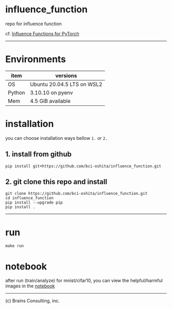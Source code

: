 # influence_function
repo for influence function

cf. [Influence Functions for PyTorch](https://github.com/nimarb/pytorch_influence_functions)


---

# Environments

| item | versions | 
| ---- | -------- | 
| OS | Ubuntu 20.04.5 LTS on WSL2| 
| Python | 3.10.10 on pyenv | 
| Mem | 4.5 GiB available | 


# installation

you can choose installation ways bellow `1.` or `2.`


## 1. install from github

```
pip install git+https://github.com/bci-oshita/influence_function.git
```


## 2. git clone this repo and install

```
git clone https://github.com/bci-oshita/influence_function.git
cd influence_function
pip install --upgrade pip
pip install .
```


---

# run

```
make run
```


# notebook

after run (train/analyze) for mnist/cifar10, you can view the helpful/harmful images in the [notebook](./influ_examples/notebooks/influence_viewer.ipynb)


---
(c) Brains Consulting, inc.
